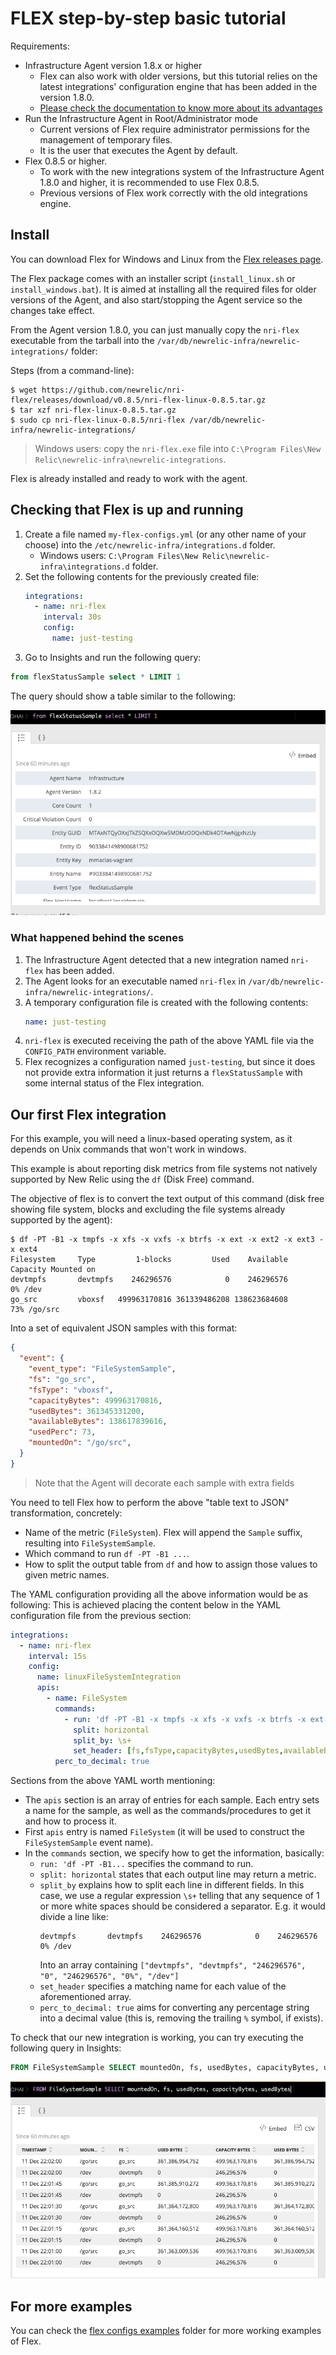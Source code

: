 # FLEX step-by-step basic tutorial

Requirements:

* Infrastructure Agent version 1.8.x or higher
  - Flex can also work with older versions, but this tutorial relies on the
    latest integrations' configuration engine that has been added in the
    version 1.8.0.
  - [Please check the documentation to know more about its
    advantages](https://docs.newrelic.com/docs/integrations/integrations-sdk/file-specifications/integration-configuration-file-specifications-agent-v180)       
* Run the Infrastructure Agent in Root/Administrator mode 
  - Current versions of Flex require administrator permissions for the
    management of temporary files.
  - It is the user that executes the Agent by default.  
* Flex 0.8.5 or higher.
  - To work with the new integrations system of the Infrastructure Agent 1.8.0
    and higher, it is recommended to use Flex 0.8.5.
  - Previous versions of Flex work correctly with the old integrations engine.

## Install

You can download Flex for Windows and Linux from the [Flex releases page](https://github.com/newrelic/nri-flex/releases).

The Flex package comes with an installer script (`install_linux.sh` or `install_windows.bat`).
It is aimed at installing all the required files for older versions of the Agent, and also
start/stopping the Agent service so the changes take effect.

From the Agent version 1.8.0, you can just manually copy the `nri-flex` executable from the
tarball into the `/var/db/newrelic-infra/newrelic-integrations/` folder:

Steps (from a command-line):
```
$ wget https://github.com/newrelic/nri-flex/releases/download/v0.8.5/nri-flex-linux-0.8.5.tar.gz
$ tar xzf nri-flex-linux-0.8.5.tar.gz
$ sudo cp nri-flex-linux-0.8.5/nri-flex /var/db/newrelic-infra/newrelic-integrations/
```

> Windows users: copy the `nri-flex.exe` file into `C:\Program Files\New Relic\newrelic-infra\newrelic-integrations`. 

Flex is already installed and ready to work with the agent.

## Checking that Flex is up and running

1. Create a file named `my-flex-configs.yml` (or any other name of your choose) into the
   `/etc/newrelic-infra/integrations.d` folder. 
    - Windows users: `C:\Program Files\New Relic\newrelic-infra\integrations.d` folder.
2. Set the following contents for the previously created file:
   ```yaml
   integrations:
     - name: nri-flex
       interval: 30s
       config:
         name: just-testing
   ```
3. Go to Insights and run the following query:

```sql
from flexStatusSample select * LIMIT 1
```

The query should show a table similar to the following:

![](./img/basic-table.png)

### What happened behind the scenes

1. The Infrastructure Agent detected that a new integration named `nri-flex` has been added.
2. The Agent looks for an executable named `nri-flex` in `/var/db/newrelic-infra/newrelic-integrations/`.
3. A temporary configuration file is created with the following contents:
   ```yaml
   name: just-testing
   ```
4. `nri-flex` is executed receiving the path of the above YAML file via the `CONFIG_PATH` environment
   variable.
5. Flex recognizes a configuration named `just-testing`, but since it does not provide extra information
   it just returns a `flexStatusSample` with some internal status of the Flex integration.

## Our first Flex integration

For this example, you will need a linux-based operating system, as it depends on Unix commands
that won't work in windows.

This example is about reporting disk metrics from file systems not natively supported by
New Relic using the `df` (Disk Free) command.

The objective of flex is to convert the text output of this command (disk free showing
file system, blocks and excluding the file systems already supported by the agent):

```
$ df -PT -B1 -x tmpfs -x xfs -x vxfs -x btrfs -x ext -x ext2 -x ext3 -x ext4
Filesystem     Type         1-blocks         Used    Available Capacity Mounted on
devtmpfs       devtmpfs    246296576            0    246296576       0% /dev
go_src         vboxsf   499963170816 361339486208 138623684608      73% /go/src
``` 

Into a set of equivalent JSON samples with this format:

```json
{
  "event": {
    "event_type": "FileSystemSample",
    "fs": "go_src",
    "fsType": "vboxsf",
    "capacityBytes": 499963170816,
    "usedBytes": 361345331200,
    "availableBytes": 138617839616,
    "usedPerc": 73,
    "mountedOn": "/go/src",
  }
}
```

> Note that the Agent will decorate each sample with extra fields

You need to tell Flex how to perform the above "table text to JSON" transformation,
concretely:

- Name of the metric (`FileSystem`). Flex will append the `Sample` suffix, resulting into
  `FileSystemSample`.
- Which command to run `df -PT -B1 ...`.
- How to split the output table from `df` and how to assign those values to given metric
  names.

The YAML configuration providing all the above information would be as following:
This is achieved placing the content below in the YAML configuration file from the previous
section:

```yaml
integrations:
  - name: nri-flex
    interval: 15s
    config:
      name: linuxFileSystemIntegration
      apis:
        - name: FileSystem
          commands:
            - run: 'df -PT -B1 -x tmpfs -x xfs -x vxfs -x btrfs -x ext -x ext2 -x ext3 -x ext4'
              split: horizontal
              split_by: \s+
              set_header: [fs,fsType,capacityBytes,usedBytes,availableBytes,usedPerc,mountedOn]
          perc_to_decimal: true
```

Sections from the above YAML worth mentioning: 

- The `apis` section is an array of entries for each sample. Each entry sets a name for the
  sample, as well as the commands/procedures to get it and how to process it.
- First `apis` entry is named `FileSystem` (it will be used to construct the `FileSystemSample`
  event name).
- In the `commands` section, we specify how to get the information, basically:
    - `run: 'df -PT -B1...` specifies the command to run.
    - `split: horizontal` states that each output line may return a metric.
    - `split_by` explains how to split each line in different fields. In this case, we use
      a regular expression `\s+` telling that any sequence of 1 or more white spaces should
      be considered a separator. E.g. it would divide a line like:
      ```
      devtmpfs       devtmpfs    246296576            0    246296576       0% /dev
      ```
      Into an array containing `["devtmpfs", "devtmpfs", "246296576", "0", "246296576", "0%", "/dev"]`
    - `set_header` specifies a matching name for each value of the aforementioned array.
    - `perc_to_decimal: true` aims for converting any percentage string into a decimal value
      (this is, removing the trailing `%` symbol, if exists).

To check that our new integration is working, you can try executing the following query
in Insights:

```sql
FROM FileSystemSample SELECT mountedOn, fs, usedBytes, capacityBytes, usedBytes
```

![](./img/basic-filesystem.png)

## For more examples

You can check the [flex configs examples](../examples/flexConfigs) folder for more
working examples of Flex.